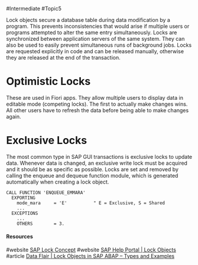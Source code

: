 #Intermediate #Topic5

Lock objects secure a database table during data modification by a program. This prevents inconsistencies that would arise if multiple users or programs attempted to alter the same entry simultaneously.
Locks are synchronized between application servers of the same system. They can also be used to easily prevent simultaneous runs of background jobs. Locks are requested explicitly in code and can be released manually, otherwise they are released at the end of the transaction.
# Optimistic Locks
These are used in Fiori apps. They allow multiple users to display data in editable mode (competing locks). The first to actually make changes wins. All other users have to refresh the data before being able to make changes again. 
# Exclusive Locks
The most common type in SAP GUI transactions is exclusive locks to update data. Whenever data is changed, an exclusive write lock must be acquired and it should be as specific as possible.
Locks are set and removed by calling the enqueue and dequeue function module, which is generated automatically when creating a lock object.
```abap
CALL FUNCTION 'ENQUEUE_EMMARA'
  EXPORTING
    mode_mara     = 'E'          " E = Exclusive, S = Shared
    ...
  EXCEPTIONS
	...
    OTHERS        = 3.
```
#### Resources
#website [SAP Lock Concept](https://help.sap.com/docs/ABAP_PLATFORM_NEW/6568469cf5a1460a8d85c58b83d21ec2/47df116e6abf296fe10000000a42189b.html?locale=en-US)
#website [SAP Help Portal | Lock Objects](https://help.sap.com/docs/ABAP_PLATFORM_NEW/ec1c9c8191b74de98feb94001a95dd76/cf21eea5446011d189700000e8322d00.html?locale=en-US)
#article [Data Flair | Lock Objects in SAP ABAP – Types and Examples](https://data-flair.training/blogs/lock-objects-in-sap-abap-types-and-examples/)